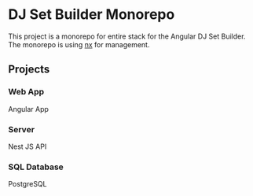 # DJ Set Builder Monorepo

This project is a monorepo for entire stack for the Angular DJ Set Builder.  The monorepo is using [nx](https://nx.dev/) for management.

## Projects

### Web App
  Angular App

### Server
  Nest JS API

### SQL Database
  PostgreSQL
